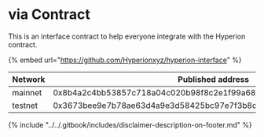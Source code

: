 # via Contract

This is an interface contract to help everyone integrate with the Hyperion contract.

{% embed url="https://github.com/Hyperionxyz/hyperion-interface" %}

<table><thead><tr><th width="132">Network</th><th width="394">Published address</th></tr></thead><tbody><tr><td>mainnet</td><td>0x8b4a2c4bb53857c718a04c020b98f8c2e1f99a68b0f57389a8bf5434cd22e05c</td></tr><tr><td>testnet</td><td>0x3673bee9e7b78ae63d4a9e3d58425bc97e7f3b8d68efc846ee732b14369333dd</td></tr></tbody></table>





{% include "../../.gitbook/includes/disclaimer-description-on-footer.md" %}
